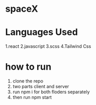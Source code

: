 # spaceX

# Languages Used
1.react
2.javascript
3.scss
4.Tailwind Css


# how to run
1. clone the repo
2. two parts client and server
3. run npm i for both floders separately
4. then run npm start
